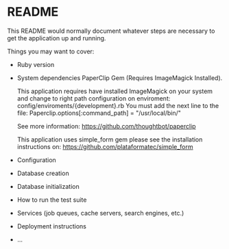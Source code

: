 # README

This README would normally document whatever steps are necessary to get the
application up and running.

Things you may want to cover:

* Ruby version

* System dependencies
	PaperClip Gem (Requires ImageMagick Installed).

	This application requires have installed ImageMagick on your system and change to right path configuration on enviroment: config/enviroments/{development}.rb
	You must add the next line to the file:
	Paperclip.options[:command_path] = "/usr/local/bin/"

	See more information: https://github.com/thoughtbot/paperclip

	This application uses simple_form gem
	please see the installation instructions on: https://github.com/plataformatec/simple_form

* Configuration

* Database creation

* Database initialization

* How to run the test suite

* Services (job queues, cache servers, search engines, etc.)

* Deployment instructions

* ...
